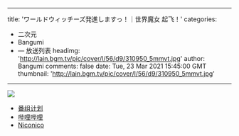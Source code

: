 
---
title: 'ワールドウィッチーズ発進しますっ！｜世界魔女 起飞！'
categories: 
 - 二次元
 - Bangumi
 - — 放送列表
headimg: 'http://lain.bgm.tv/pic/cover/l/56/d9/310950_5mmvt.jpg'
author: Bangumi
comments: false
date: Tue, 23 Mar 2021 15:45:00 GMT
thumbnail: 'http://lain.bgm.tv/pic/cover/l/56/d9/310950_5mmvt.jpg'
---

<div>   
<img src="http://lain.bgm.tv/pic/cover/l/56/d9/310950_5mmvt.jpg" referrerpolicy="no-referrer"><ul><li><a href="https://bangumi.tv/subject/310950">番组计划</a></li><li><a href="https://www.bilibili.com/bangumi/media/md28231931/">哔哩哔哩</a></li><li><a href="https://ch.nicovideo.jp/ww_takeoff">Niconico</a></li></ul>  
</div>
            